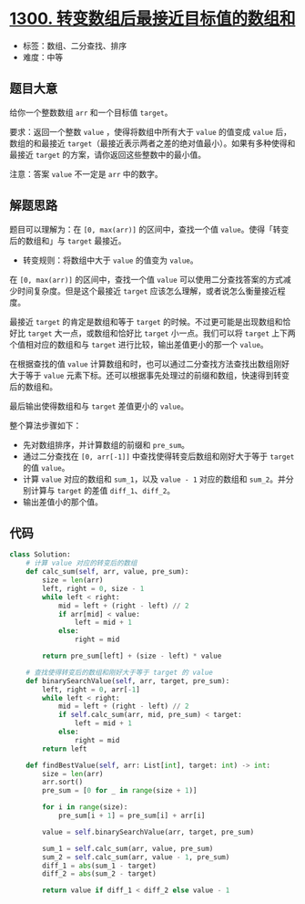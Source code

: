# [1300. 转变数组后最接近目标值的数组和](https://leetcode.cn/problems/sum-of-mutated-array-closest-to-target/)

- 标签：数组、二分查找、排序
- 难度：中等

## 题目大意

给你一个整数数组 `arr` 和一个目标值 `target`。

要求：返回一个整数 `value` ，使得将数组中所有大于 `value` 的值变成 `value` 后，数组的和最接近 `target`（最接近表示两者之差的绝对值最小）。如果有多种使得和最接近 `target` 的方案，请你返回这些整数中的最小值。

注意：答案 `value` 不一定是 `arr` 中的数字。

## 解题思路

题目可以理解为：在 `[0, max(arr)]` 的区间中，查找一个值 `value`。使得「转变后的数组和」与 `target` 最接近。

- 转变规则：将数组中大于 `value` 的值变为 `value`。

在 `[0, max(arr)]` 的区间中，查找一个值 `value` 可以使用二分查找答案的方式减少时间复杂度。但是这个最接近 `target` 应该怎么理解，或者说怎么衡量接近程度。

最接近 `target` 的肯定是数组和等于 `target` 的时候。不过更可能是出现数组和恰好比 `target` 大一点，或数组和恰好比 `target` 小一点。我们可以将 `target` 上下两个值相对应的数组和与 `target` 进行比较，输出差值更小的那一个 `value`。

在根据查找的值 `value` 计算数组和时，也可以通过二分查找方法查找出数组刚好大于等于 `value` 元素下标。还可以根据事先处理过的前缀和数组，快速得到转变后的数组和。

最后输出使得数组和与 `target` 差值更小的 `value`。

整个算法步骤如下：

- 先对数组排序，并计算数组的前缀和 `pre_sum`。
- 通过二分查找在 `[0, arr[-1]]` 中查找使得转变后数组和刚好大于等于 `target` 的值 `value`。
- 计算 `value` 对应的数组和 `sum_1`，以及 `value - 1` 对应的数组和 `sum_2`。并分别计算与 `target` 的差值 `diff_1`、`diff_2`。
- 输出差值小的那个值。

## 代码

```python
class Solution:
    # 计算 value 对应的转变后的数组
    def calc_sum(self, arr, value, pre_sum):
        size = len(arr)
        left, right = 0, size - 1
        while left < right:
            mid = left + (right - left) // 2
            if arr[mid] < value:
                left = mid + 1
            else:
                right = mid

        return pre_sum[left] + (size - left) * value

    # 查找使得转变后的数组和刚好大于等于 target 的 value
    def binarySearchValue(self, arr, target, pre_sum):
        left, right = 0, arr[-1]
        while left < right:
            mid = left + (right - left) // 2
            if self.calc_sum(arr, mid, pre_sum) < target:
                left = mid + 1
            else:
                right = mid
        return left

    def findBestValue(self, arr: List[int], target: int) -> int:
        size = len(arr)
        arr.sort()
        pre_sum = [0 for _ in range(size + 1)]

        for i in range(size):
            pre_sum[i + 1] = pre_sum[i] + arr[i]

        value = self.binarySearchValue(arr, target, pre_sum)

        sum_1 = self.calc_sum(arr, value, pre_sum)
        sum_2 = self.calc_sum(arr, value - 1, pre_sum)
        diff_1 = abs(sum_1 - target)
        diff_2 = abs(sum_2 - target)

        return value if diff_1 < diff_2 else value - 1
```

